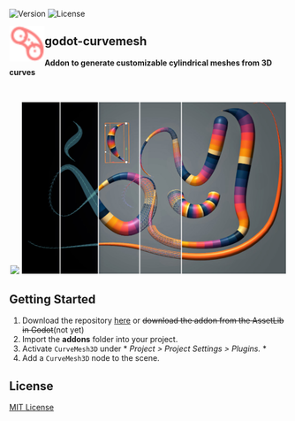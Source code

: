 ![Version](https://img.shields.io/badge/Godot-v4.0%20(beta%209)-informational) ![License](https://img.shields.io/github/license/cloudofoz/godot-curvemesh)

<img src="addons/curvemesh3d/icon.svg" width="64" align="left"/>

## godot-curvemesh
**Addon to generate customizable cylindrical meshes from 3D curves**

<br clear="left" />

<p align="center">
  <img src="media/cm_screen_2.gif" width="480" />
  <img src="media/cm_screen_1.jpg" width="480" />
</p>


## Getting Started

1. Download the repository [here](https://github.com/cloudofoz/godot-curvemesh/archive/refs/heads/main.zip) or ~~download the addon from the AssetLib in Godot~~(not yet)
2. Import the **addons** folder into your project.
3. Activate `CurveMesh3D` under * *Project > Project Settings > Plugins.* *
4. Add a `CurveMesh3D` node to the scene.


## License

[MIT License](/LICENSE.md)
